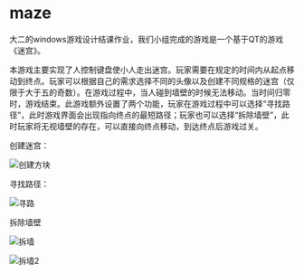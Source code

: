 # maze
大二的windows游戏设计结课作业，我们小组完成的游戏是一个基于QT的游戏《迷宫》。

本游戏主要实现了人控制键盘使小人走出迷宫。玩家需要在规定的时间内从起点移动到终点。玩家可以根据自己的需求选择不同的头像以及创建不同规格的迷宫（仅限于大于五的奇数）。在游戏过程中，当人碰到墙壁的时候无法移动。当时间归零时，游戏结束。此游戏额外设置了两个功能，玩家在游戏过程中可以选择“寻找路径”，此时游戏界面会出现指向终点的最短路径；玩家也可以选择“拆除墙壁”，此时玩家将无视墙壁的存在，可以直接向终点移动，到达终点后游戏过关。



创建迷宫：

![创建方块](F:\QT\创建.png)



寻找路径：

![寻路](F:\QT\寻路.png)



拆除墙壁

![拆墙](F:\QT\拆墙.png)

![拆墙2](F:\QT\拆墙2.png)

